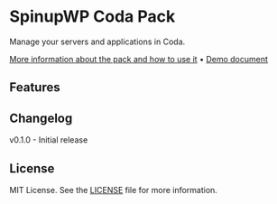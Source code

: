 # SpinupWP Coda Pack

Manage your servers and applications in Coda.

[More information about the pack and how to use it]() • [Demo document]()

## Features

## Changelog

v0.1.0 - Initial release

## License

MIT License. See the [LICENSE](LICENSE) file for more information.
